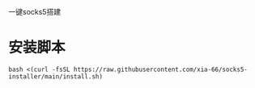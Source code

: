 一键socks5搭建

# 安装脚本

```shell script
bash <(curl -fsSL https://raw.githubusercontent.com/xia-66/socks5-installer/main/install.sh)
```
